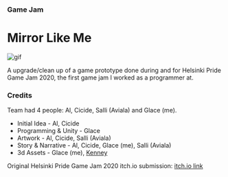 ### Game Jam
# Mirror Like Me

![gif](https://user-images.githubusercontent.com/47727027/109578244-7ef27480-7aff-11eb-878d-4b1b3141651d.gif)

A upgrade/clean up of a game prototype done during and for Helsinki Pride Game Jam 2020, the first game jam I worked as a programmer at.

### Credits
Team had 4 people: Al, Cicide, Salli (Aviala) and Glace (me).
- Initial Idea - Al, Cicide
- Programming & Unity - Glace
- Artwork - Al, Cicide, Salli (Aviala)
- Story & Narrative - Al, Cicide, Glace (me), Salli (Aviala)
- 3d Assets - Glace (me), [Kenney](https://www.kenney.nl/assets)

Original Helsinki Pride Game Jam 2020 itch.io submission: [itch.io link](https://itch.io/jam/pride-game-jam-hki-2020/rate/756920)
